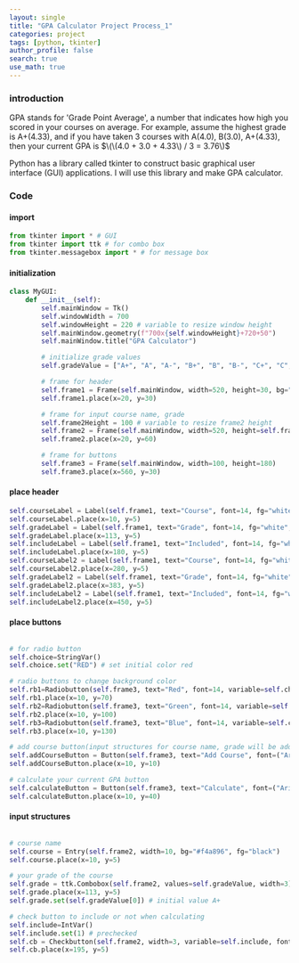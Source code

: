 ```yaml
---
layout: single
title: "GPA Calculator Project Process_1"
categories: project
tags: [python, tkinter]
author_profile: false
search: true
use_math: true
---
```


### introduction

GPA stands for 'Grade Point Average', a number that indicates how high you scored in your courses on average.
For example, assume the highest grade is A+(4.33), and if you have taken 3 courses with A(4.0), B(3.0), A+(4.33), then your current GPA is
$\(\(4.0 + 3.0 + 4.33\) / 3 = 3.76\)$

Python has a library called tkinter to construct basic graphical user interface (GUI) applications.
I will use this library and make GPA calculator.

### Code

#### import

```python
from tkinter import * # GUI
from tkinter import ttk # for combo box
from tkinter.messagebox import * # for message box
```

#### initialization

```python
class MyGUI:
    def __init__(self):
        self.mainWindow = Tk()
        self.windowWidth = 700
        self.windowHeight = 220 # variable to resize window height
        self.mainWindow.geometry(f"700x{self.windowHeight}+720+50")
        self.mainWindow.title("GPA Calculator")

        # initialize grade values
        self.gradeValue = ["A+", "A", "A-", "B+", "B", "B-", "C+", "C", "C-", "D", "F"]

        # frame for header
        self.frame1 = Frame(self.mainWindow, width=520, height=30, bg="#d2302c")
        self.frame1.place(x=20, y=30)

        # frame for input course name, grade
        self.frame2Height = 100 # variable to resize frame2 height
        self.frame2 = Frame(self.mainWindow, width=520, height=self.frame2Height, bg="#f4a896")
        self.frame2.place(x=20, y=60)

        # frame for buttons
        self.frame3 = Frame(self.mainWindow, width=100, height=180)
        self.frame3.place(x=560, y=30)
```

#### place header

```python
self.courseLabel = Label(self.frame1, text="Course", font=14, fg="white", bg="#d2302c")
self.courseLabel.place(x=10, y=5)
self.gradeLabel = Label(self.frame1, text="Grade", font=14, fg="white", bg="#d2302c")
self.gradeLabel.place(x=113, y=5)
self.includeLabel = Label(self.frame1, text="Included", font=14, fg="white", bg="#d2302c")
self.includeLabel.place(x=180, y=5)
self.courseLabel2 = Label(self.frame1, text="Course", font=14, fg="white", bg="#d2302c")
self.courseLabel2.place(x=280, y=5)
self.gradeLabel2 = Label(self.frame1, text="Grade", font=14, fg="white", bg="#d2302c")
self.gradeLabel2.place(x=383, y=5)
self.includeLabel2 = Label(self.frame1, text="Included", font=14, fg="white", bg="#d2302c")
self.includeLabel2.place(x=450, y=5)
```

#### place buttons

```python

# for radio button
self.choice=StringVar()
self.choice.set("RED") # set initial color red

# radio buttons to change background color
self.rb1=Radiobutton(self.frame3, text="Red", font=14, variable=self.choice, value="RED", command=self.changeBgr)
self.rb1.place(x=10, y=70)
self.rb2=Radiobutton(self.frame3, text="Green", font=14, variable=self.choice, value="GREEN", command=self.changeBgg)
self.rb2.place(x=10, y=100)
self.rb3=Radiobutton(self.frame3, text="Blue", font=14, variable=self.choice, value="BLUE", command=self.changeBgb)
self.rb3.place(x=10, y=130)

# add course button(input structures for course name, grade will be added)
self.addCourseButton = Button(self.frame3, text="Add Course", font=("Arial", 14), width=7, command=self.addCourse)
self.addCourseButton.place(x=10, y=10)

# calculate your current GPA button
self.calculateButton = Button(self.frame3, text="Calculate", font=("Arial", 14), width=7, command=self.calculateGPA)
self.calculateButton.place(x=10, y=40)
```

#### input structures

```python

# course name
self.course = Entry(self.frame2, width=10, bg="#f4a896", fg="black")
self.course.place(x=10, y=5)

# your grade of the course
self.grade = ttk.Combobox(self.frame2, values=self.gradeValue, width=3)
self.grade.place(x=113, y=5)
self.grade.set(self.gradeValue[0]) # initial value A+

# check button to include or not when calculating
self.include=IntVar()
self.include.set(1) # prechecked
self.cb = Checkbutton(self.frame2, width=3, variable=self.include, font=14, bg="#f4a896")
self.cb.place(x=195, y=5)

```
